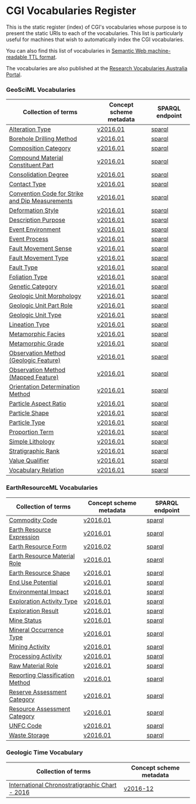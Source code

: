 # CGI Vocabularies Register
This is the static register (index) of CGI's vocabularies whose purpose is to present the static URIs to each of the vocabularies. This list is particularly useful for machines that wish to automatically index the CGI vocabularies.

You can also find this list of vocabularies in [Semantic Web machine-readable TTL format](http://resource.geosciml.org/def/voc/?_format=text/turtle).

The vocabularies are also published at the [Research Vocabularies Australia Portal](https://vocabs.ands.org.au/search/#!/?q=&p=1&publisher=CGI%20Geoscience%20Terminology%20Working%20Group).

### GeoSciML Vocabularies

Collection of terms | Concept scheme metadata | SPARQL endpoint |
 ----------- | ------- | ------- | 
[Alteration Type](http://resource.geosciml.org/classifier/cgi/alterationtype) | [v2016.01](http://resource.geosciml.org/classifierscheme/cgi/2016.01/alterationtype) | [sparql](http://vocabs.ands.org.au/repository/api/sparql/ga_alteration-type_v0-1) |
[Borehole Drilling Method](http://resource.geosciml.org/classifier/cgi/boreholedrillingmethod) | [v2016.01](http://resource.geosciml.org/classifierscheme/cgi/2016.01/boreholedrillingmethod) | [sparql](http://vocabs.ands.org.au/repository/api/sparql/ga_borehole-drilling-method_v0-1) |
[Composition Category](http://resource.geosciml.org/classifier/cgi/compositioncategory) | [v2016.01](http://resource.geosciml.org/classifierscheme/cgi/2016.01/compositioncategory) | [sparql](http://vocabs.ands.org.au/repository/api/sparql/ga_composition-category_v0-2) |
[Compound Material Constituent Part](http://resource.geosciml.org/classifier/cgi/compoundmaterialconstituentpartrole) | [v2016.01](http://resource.geosciml.org/classifierscheme/cgi/2016.01/compoundmaterialconstituentpartrole) | [sparql](http://vocabs.ands.org.au/repository/api/sparql/ga_compound-material-constituent-part_v0-2) |
[Consolidation Degree](http://resource.geosciml.org/classifier/cgi/consolidationdegree) | [v2016.01](http://resource.geosciml.org/classifierscheme/cgi/2016.01/consolidationdegree) | [sparql](http://vocabs.ands.org.au/repository/api/sparql/ga_consolidation-degree_v0-1) |
[Contact Type](http://resource.geosciml.org/classifier/cgi/contacttype) | [v2016.01](http://resource.geosciml.org/classifierscheme/cgi/2016.01/contacttype) | [sparql](http://vocabs.ands.org.au/repository/api/sparql/ga_contact-type_v0-1) |
[Convention Code for Strike and Dip Measurements](http://resource.geosciml.org/classifier/cgi/conventioncode) | [v2016.01](http://resource.geosciml.org/classifierscheme/cgi/2016.01/conventioncode) | [sparql](http://vocabs.ands.org.au/repository/api/sparql/ga_convention-code-for-strike-and-dip-measurements_v0-1) |
[Deformation Style](http://resource.geosciml.org/classifier/cgi/deformationstyle) | [v2016.01](http://resource.geosciml.org/classifierscheme/cgi/2016.01/deformationstyle) | [sparql](http://vocabs.ands.org.au/repository/api/sparql/ga_deformation-style_v0-1) |
[Description Purpose](http://resource.geosciml.org/classifier/cgi/descriptionpurpose) | [v2016.01](http://resource.geosciml.org/classifierscheme/cgi/2016.01/descriptionpurpose) | [sparql](http://vocabs.ands.org.au/repository/api/sparql/ga_description-purpose_v0-1) |
[Event Environment](http://resource.geosciml.org/classifier/cgi/eventenvironment) | [v2016.01](http://resource.geosciml.org/classifierscheme/cgi/2016.01/eventenvironment) | [sparql](http://vocabs.ands.org.au/repository/api/sparql/ga_event-environment_v0-1) |
[Event Process](http://resource.geosciml.org/classifier/cgi/eventprocess) | [v2016.01](http://resource.geosciml.org/classifierscheme/cgi/2016.01/eventprocess) | [sparql](http://vocabs.ands.org.au/repository/api/sparql/ga_event-process_v0-1) |
[Fault Movement Sense](http://resource.geosciml.org/classifier/cgi/faultmovementsense) | [v2016.01](http://resource.geosciml.org/classifierscheme/cgi/2016.01/faultmovementsense) | [sparql](http://vocabs.ands.org.au/repository/api/sparql/ga_fault-movement-sense_v0-1) |
[Fault Movement Type](http://resource.geosciml.org/classifier/cgi/faultmovementtype) | [v2016.01](http://resource.geosciml.org/classifierscheme/cgi/2016.01/faultmovementtype) | [sparql](http://vocabs.ands.org.au/repository/api/sparql/ga_fault-movement-type_v0-1) |
[Fault Type](http://resource.geosciml.org/classifier/cgi/faulttype) | [v2016.01](http://resource.geosciml.org/classifierscheme/cgi/2016.01/faulttype) | [sparql](http://vocabs.ands.org.au/repository/api/sparql/ga_fault-type_v0-1) |
[Foliation Type](http://resource.geosciml.org/classifier/cgi/foliationtype) | [v2016.01](http://resource.geosciml.org/classifierscheme/cgi/2016.01/foliationtype) | [sparql](http://vocabs.ands.org.au/repository/api/sparql/ga_foliation-type_v0-1) |
[Genetic Category](http://resource.geosciml.org/classifier/cgi/geneticcategory) | [v2016.01](http://resource.geosciml.org/classifierscheme/cgi/2016.01/geneticcategory) | [sparql](http://vocabs.ands.org.au/repository/api/sparql/ga_genetic-category_v0-1) |
[Geologic Unit Morphology](http://resource.geosciml.org/classifier/cgi/geologicunitmorphology) | [v2016.01](http://resource.geosciml.org/classifierscheme/cgi/2016.01/geologicunitmorphology) | [sparql](http://vocabs.ands.org.au/repository/api/sparql/ga_geologic-unit-morphology_v0-1) |
[Geologic Unit Part Role](http://resource.geosciml.org/classifier/cgi/geologicunitpartrole) | [v2016.01](http://resource.geosciml.org/classifierscheme/cgi/2016.01/geologicunitpartrole) | [sparql](http://vocabs.ands.org.au/repository/api/sparql/ga_geologic-unit-part-role_v0-1) |
[Geologic Unit Type](http://resource.geosciml.org/classifier/cgi/geologicunittype) | [v2016.01](http://resource.geosciml.org/classifierscheme/cgi/2016.01/geologicunittype) | [sparql](http://vocabs.ands.org.au/repository/api/sparql/ga_geologic-unit-type_v0-1) |
[Lineation Type](http://resource.geosciml.org/classifier/cgi/lineationtype) | [v2016.01](http://resource.geosciml.org/classifierscheme/cgi/2016.01/lineationtype) | [sparql](http://vocabs.ands.org.au/repository/api/sparql/ga_lineation-type_v0-1) |
[Metamorphic Facies](http://resource.geosciml.org/classifier/cgi/metamorphicfacies) | [v2016.01](http://resource.geosciml.org/classifierscheme/cgi/2016.01/metamorphicfacies) | [sparql](http://vocabs.ands.org.au/repository/api/sparql/ga_metamorphic-facies_v0-1) |
[Metamorphic Grade](http://resource.geosciml.org/classifier/cgi/metamorphicgrade) | [v2016.01](http://resource.geosciml.org/classifierscheme/cgi/2016.01/metamorphic-grade) | [sparql](http://vocabs.ands.org.au/repository/api/sparql/ga_metamorphic-grade_v0-1) |
[Observation Method (Geologic Feature)](http://resource.geosciml.org/classifier/cgi/geologicfeatureobservationmethod) | [v2016.01](http://resource.geosciml.org/classifierscheme/cgi/2016.01/geologicfeatureobservationmethod) | [sparql](http://vocabs.ands.org.au/repository/api/sparql/ga_geologic-feature-observation-method_v0-1) |
[Observation Method (Mapped Feature)](http://resource.geosciml.org/classifier/cgi/mappedfeatureobservationmethod) | [v2016.01](http://resource.geosciml.org/classifierscheme/cgi/2016.01/mappedfeatureobservationmethod) | [sparql](http://vocabs.ands.org.au/repository/api/sparql/ga_observation-method-mapped-feature_v0-1) |
[Orientation Determination Method](http://resource.geosciml.org/classifier/cgi/determinationmethodorientation) | [v2016.01](http://resource.geosciml.org/classifierscheme/cgi/2016.01/determinationmethodorientation) | [sparql](http://vocabs.ands.org.au/repository/api/sparql/ga_orientation-determination-method_v0-1) |
[Particle Aspect Ratio](http://resource.geosciml.org/classifier/cgi/particleaspectratio) | [v2016.01](http://resource.geosciml.org/classifierscheme/cgi/2016.01/particleaspectratio) | [sparql](http://vocabs.ands.org.au/repository/api/sparql/ga_particle-aspect-ratio_v0-1) |
[Particle Shape](http://resource.geosciml.org/classifier/cgi/particleshape) | [v2016.01](http://resource.geosciml.org/classifierscheme/cgi/2016.01/particleshape) | [sparql](http://vocabs.ands.org.au/repository/api/sparql/ga_particle-shape_v0-1) |
[Particle Type](http://resource.geosciml.org/classifier/cgi/particletype) | [v2016.01](http://resource.geosciml.org/classifierscheme/cgi/2016.01/particletype) | [sparql](http://vocabs.ands.org.au/repository/api/sparql/ga_particle-type_v0-1) |
[Proportion Term](http://resource.geosciml.org/classifier/cgi/proportionterm) | [v2016.01](http://resource.geosciml.org/classifierscheme/cgi/2016.01/proportionterm) | [sparql](http://vocabs.ands.org.au/repository/api/sparql/ga_proportion-term_v0-1) |
[Simple Lithology](http://resource.geosciml.org/classifier/cgi/lithology) | [v2016.01](http://resource.geosciml.org/classifierscheme/cgi/2016.01/simplelithology) | [sparql](http://vocabs.ands.org.au/repository/api/sparql/ga_simple-lithology_v0-1) |
[Stratigraphic Rank](http://resource.geosciml.org/classifier/cgi/stratigraphicrank) | [v2016.01](http://resource.geosciml.org/classifierscheme/cgi/2016.01/stratigraphicrank) | [sparql](http://vocabs.ands.org.au/repository/api/sparql/ga_stratigraphic-rank_v0-1) |
[Value Qualifier](http://resource.geosciml.org/classifier/cgi/valuequalifier) | [v2016.01](http://resource.geosciml.org/classifierscheme/cgi/2016.01/valuequalifier) | [sparql](http://vocabs.ands.org.au/repository/api/sparql/ga_value-qualifier_v0-1) |
[Vocabulary Relation](http://resource.geosciml.org/classifier/cgi/vocabularyrelation) | [v2016.01](http://resource.geosciml.org/classifierscheme/cgi/2016.01/vocabularyrelation) | [sparql](http://vocabs.ands.org.au/repository/api/sparql/ga_vocabulary-relation_v0-1) ||

### EarthResourceML Vocabularies

Collection of terms | Concept scheme metadata | SPARQL endpoint |
 ------------------ | ----------- | --------------- | 
[Commodity Code](http://resource.geosciml.org/classifier/cgi/commodity-code) | [v2016.01](http://resource.geosciml.org/classifierscheme/cgi/2016.01/commodity-code) | [sparql](http://vocabs.ands.org.au/repository/api/sparql/ga_commodity-code_v0-2) |
[Earth Resource Expression](http://resource.geosciml.org/classifier/cgi/earth-resource-expression) | [v2016.01](http://resource.geosciml.org/classifierscheme/cgi/2016.01/earth-resource-expression) | [sparql](http://vocabs.ands.org.au/repository/api/sparql/ga_earth-resource-expression_v0-1) |
[Earth Resource Form](http://resource.geosciml.org/classifier/cgi/earth-resource-form) | [v2016.02](http://resource.geosciml.org/classifierscheme/cgi/2016.02/earth-resource-form) | [sparql](http://vocabs.ands.org.au/repository/api/sparql/ga_earth-resource-form_v0-1) |
[Earth Resource Material Role](http://resource.geosciml.org/classifier/cgi/earth-resource-material-role) | [v2016.01](http://resource.geosciml.org/classifierscheme/cgi/2016.01/earth-resource-material-role) | [sparql](http://vocabs.ands.org.au/repository/api/sparql/ga_earth-resource-material-role_v0-1) |
[Earth Resource Shape](http://resource.geosciml.org/classifier/cgi/earth-resource-shape) | [v2016.01](http://resource.geosciml.org/classifierscheme/cgi/2016.01/earth-resource-shape) | [sparql](http://vocabs.ands.org.au/repository/api/sparql/ga_earth-resource-shape_v0-1) |
[End Use Potential](http://resource.geosciml.org/classifier/cgi/end-use-potential) | [v2016.01](http://resource.geosciml.org/classifierscheme/cgi/2016.01/end-use-potential) | [sparql](http://vocabs.ands.org.au/repository/api/sparql/ga_end-use-potential_v0-1) |
[Environmental Impact](http://resource.geosciml.org/classifier/cgi/environmental-impact) | [v2016.01](http://resource.geosciml.org/classifierscheme/cgi/2016.01/environmental-impact) | [sparql](http://vocabs.ands.org.au/repository/api/sparql/ga_environmental-impact_v0-1) |
[Exploration Activity Type](http://resource.geosciml.org/classifier/cgi/exploration-activity-type) | [v2016.01](http://resource.geosciml.org/classifierscheme/cgi/2016.01/exploration-activity-type) | [sparql](http://vocabs.ands.org.au/repository/api/sparql/ga_exploration-activity-type_v0-1) |
[Exploration Result](http://resource.geosciml.org/classifier/cgi/exploration-result) | [v2016.01](http://resource.geosciml.org/classifierscheme/cgi/2016.01/exploration-result) | [sparql](http://vocabs.ands.org.au/repository/api/sparql/ga_exploration-result_v0-1) |
[Mine Status](http://resource.geosciml.org/classifier/cgi/mine-status) | [v2016.01](http://resource.geosciml.org/classifierscheme/cgi/2016.01/mine-status) | [sparql](http://vocabs.ands.org.au/repository/api/sparql/ga_mine-status_v0-1) |
[Mineral Occurrence Type](http://resource.geosciml.org/classifier/cgi/mineral-occurrence-type) | [v2016.01](http://resource.geosciml.org/classifierscheme/cgi/2016.01/mineral-occurrence-type) | [sparql](http://vocabs.ands.org.au/repository/api/sparql/ga_mineral-occurrence-type_v0-1) |
[Mining Activity](http://resource.geosciml.org/classifier/cgi/mining-activity) | [v2016.01](http://resource.geosciml.org/classifierscheme/cgi/2016.01/mining-activity) | [sparql](http://vocabs.ands.org.au/repository/api/sparql/ga_mining-activity_v0-1) |
[Processing Activity](http://resource.geosciml.org/classifier/cgi/mining-processing-activity) | [v2016.01](http://resource.geosciml.org/classifierscheme/cgi/2016.01/mining-processing-activity) | [sparql](http://vocabs.ands.org.au/repository/api/sparql/ga_processing-activity_v0-1) |
[Raw Material Role](http://resource.geosciml.org/classifier/cgi/raw-material-role) | [v2016.01](http://resource.geosciml.org/classifierscheme/cgi/2016.01/raw-material-role) | [sparql](http://vocabs.ands.org.au/repository/api/sparql/ga_raw-material-role_v0-1) |
[Reporting Classification Method](http://resource.geosciml.org/classifier/cgi/classification-method-used) | [v2016.01](http://resource.geosciml.org/classifierscheme/cgi/2016.01/classification-method-used) | [sparql](http://vocabs.ands.org.au/repository/api/sparql/ga_mineral-resource-reporting-classification-method_v0-1) |
[Reserve Assessment Category](http://resource.geosciml.org/classifier/cgi/reserve-assessment-category) | [v2016.01](http://resource.geosciml.org/classifierscheme/cgi/2016.01/reserve-assessment-category) | [sparql](http://vocabs.ands.org.au/repository/api/sparql/ga_reserve-assessment-category_v0-1) |
[Resource Assessment Category](http://resource.geosciml.org/classifier/cgi/resource-assessment-category) | [v2016.01](http://resource.geosciml.org/classifierscheme/cgi/2016.01/resource-assessment-category) | [sparql](http://vocabs.ands.org.au/repository/api/sparql/ga_resource-assessment-category_v0-1) |
[UNFC Code](http://resource.geosciml.org/classifier/cgi/unfc) | [v2016.01](http://resource.geosciml.org/classifierscheme/cgi/2016.01/unfc) | [sparql](http://vocabs.ands.org.au/repository/api/sparql/ga_unfc-code_v0-1) |
[Waste Storage](http://resource.geosciml.org/classifier/cgi/waste-storage) | [v2016.01](http://resource.geosciml.org/classifierscheme/cgi/2016.01/waste-storage) | [sparql](http://vocabs.ands.org.au/repository/api/sparql/ga_waste-storage_v0-1) ||

### Geologic Time Vocabulary

Collection of terms | Concept scheme metadata |
 ------------------ | ----------- |
[International Chronostratigraphic Chart - 2016](http://vocabs.ands.org.au/repository/api/lda/csiro/international-chronostratigraphic-chart-2016/2016-12-v3/collection) | [v2016-12](http://resource.geosciml.org/vocabulary/timescale/isc2016-12) ||